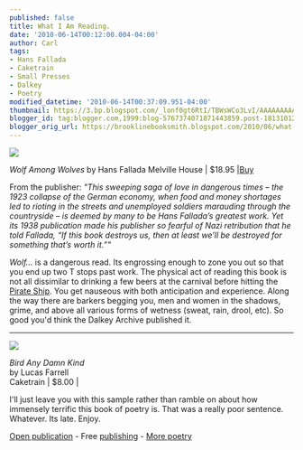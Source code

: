 ```yaml
---
published: false
title: What I Am Reading.
date: '2010-06-14T00:12:00.004-04:00'
author: Carl
tags:
- Hans Fallada
- Caketrain
- Small Presses
- Dalkey
- Poetry
modified_datetime: '2010-06-14T00:37:09.951-04:00'
thumbnail: https://3.bp.blogspot.com/_lonf0gt6RtI/TBWsWCo3LvI/AAAAAAAAAvs/E9b9Yjj-HrI/s72-c/9781933633923.jpg
blogger_id: tag:blogger.com,1999:blog-5767374071871443859.post-1813101277605304661
blogger_orig_url: https://brooklinebooksmith.blogspot.com/2010/06/what-i-am-reading.html
---
```

[![](https://3.bp.blogspot.com/_lonf0gt6RtI/TBWsWCo3LvI/AAAAAAAAAvs/E9b9Yjj-HrI/s400/9781933633923.jpg)](https://3.bp.blogspot.com/_lonf0gt6RtI/TBWsWCo3LvI/AAAAAAAAAvs/E9b9Yjj-HrI/s1600/9781933633923.jpg)

_Wolf Among Wolves_
by Hans Fallada
Melville House | $18.95 |[Buy](https://www.brooklinebooksmith-shop.com/book/9781933633923)

From the publisher: _"This sweeping saga of love in dangerous times – the 1923 collapse of the German economy, when food and money shortages led to rioting in the streets and unemployed soldiers marauding through the countryside – is deemed by many to be Hans Fallada’s greatest work. Yet its 1938 publication made his publisher so fearful of Nazi retribution that he told Fallada, “If this book destroys us, then at least we’ll be destroyed for something that’s worth it.”"_

_Wolf..._ is a dangerous read. Its engrossing enough to zone you out so that you end up two T stops past work. The physical act of reading this book is not all dissimilar to drinking a few beers at the carnival before hitting the [Pirate Ship](https://en.wikipedia.org/wiki/Pirate_ship_(ride)). You get nauseous with both anticipation and experience. Along the way there are barkers begging you, men and women in the shadows, grime, and above all various forms of wetness (sweat, rain, drool, etc). So good you'd think the Dalkey Archive published it.

---

[![](https://4.bp.blogspot.com/_lonf0gt6RtI/TBWwTTjLRtI/AAAAAAAAAv0/s-mVnX_YykI/s400/cover.birdanydamn.hires.jpg)](https://4.bp.blogspot.com/_lonf0gt6RtI/TBWwTTjLRtI/AAAAAAAAAv0/s-mVnX_YykI/s1600/cover.birdanydamn.hires.jpg)

_Bird Any Damn Kind_  
by Lucas Farrell  
Caketrain | $8.00 |

I'll just leave you with this sample rather than ramble on about how immensely terrific this book of poetry is. That was a really poor sentence. Whatever. Its late. Enjoy.



[Open publication](https://issuu.com/caketrain/docs/birdanydamnkind?mode=embed&layout=http%3A%2F%2Fskin.issuu.com%2Fv%2Fcolor%2Flayout.xml&backgroundColor=A4112B&showFlipBtn=true) - Free [publishing](https://issuu.com) - [More poetry](https://issuu.com/search?q=poetry)
